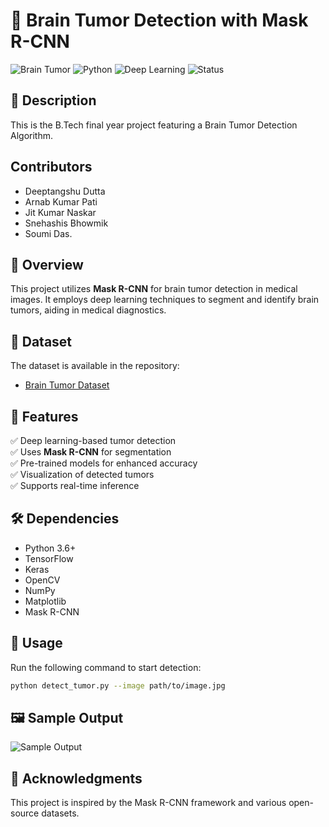 # 🧠 Brain Tumor Detection with Mask R-CNN
![Brain Tumor](https://img.shields.io/badge/Brain%20Tumor-Detection-blue) ![Python](https://img.shields.io/badge/Python-3.6%2B-blue) ![Deep Learning](https://img.shields.io/badge/Deep%20Learning-TensorFlow-red) ![Status](https://img.shields.io/badge/Status-Complete-brightgreen)

## 📝 Description
This is the B.Tech final year project featuring a Brain Tumor Detection Algorithm. 

## Contributors
 - Deeptangshu Dutta
 - Arnab Kumar Pati
 - Jit Kumar Naskar
 - Snehashis Bhowmik
 - Soumi Das.

## 📌 Overview
This project utilizes **Mask R-CNN** for brain tumor detection in medical images. It employs deep learning techniques to segment and identify brain tumors, aiding in medical diagnostics.

## 📂 Dataset
The dataset is available in the repository:
- [Brain Tumor Dataset](https://github.com/deeptangshu29/brain-tumor-detection)

## 🚀 Features
✅ Deep learning-based tumor detection <br/>
✅ Uses **Mask R-CNN** for segmentation <br/>
✅ Pre-trained models for enhanced accuracy <br/>
✅ Visualization of detected tumors <br/>
✅ Supports real-time inference <br/>


## 🛠 Dependencies
- Python 3.6+
- TensorFlow
- Keras
- OpenCV
- NumPy
- Matplotlib
- Mask R-CNN

## 📜 Usage
Run the following command to start detection:

```bash
python detect_tumor.py --image path/to/image.jpg
```

## 🖼 Sample Output
![Sample Output](https://github.com/deeptangshu29/brain-tumor-detection/blob/main/sample_output.png)

## 📌 Acknowledgments
This project is inspired by the Mask R-CNN framework and various open-source datasets.
